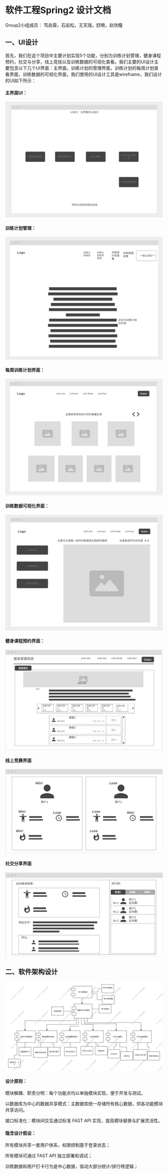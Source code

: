 # 软件工程Spring2 设计文档

Group2小组成员： 笃岳霖，石岩松，王天瑞，舒飏，赵欣瞳

## 一、UI设计

​	首先，我们在这个项目中主要计划实现5个功能，分别为训练计划管理，健身课程预约，社交与分享，线上竞技以及训练数据的可视化查看。我们主要的UI设计主要包含以下几个UI界面：主界面，训练计划的管理界面，训练计划的每周计划查看界面，训练数据的可视化界面，我们使用的UI设计工具是wireframe，我们设计的UI如下所示：

#### 主界面UI：

![](./主界面.png)

#### 训练计划管理：

![](./训练计划.png)

#### 每周训练计划界面：

![](./每周运动计划.png)

#### 训练数据可视化界面：

![](./仪表盘.png)

#### 健身课程预约界面：

![](./健身课程预约.jpg)

#### 线上竞赛界面
![](./线上竞赛.jpg)


#### 社交分享界面
![](./社交.jpg)

## 二、软件架构设计

![](./52f28eddd4ca7eff4dbde93a5ecd7c9d.jpg)

#### 设计原则：

模块解耦、职责分明：每个功能点均以单独模块实现，便于开发与测试。

以数据库为中心的数据共享模式：主数据库统一存储所有核心数据，供各功能模块共享访问。

接口标准化：模块间交互通过标准 FAST API 实现，提高模块替换与扩展灵活性。

#### 隐含设计假设：

所有模块共享一套用户体系，权限控制基于登录状态；

所有模块可通过 FAST API 独立部署和调试；

训练数据和用户打卡行为是中心数据，驱动大部分统计/排行榜逻辑；
